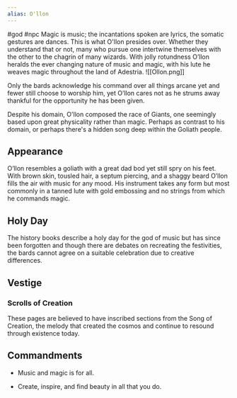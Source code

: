 ```yaml
---
alias: O'llon
---
```


#god #npc 
Magic is music; the incantations spoken are lyrics, the somatic gestures are dances. This is what O'llon presides over. Whether they understand that or not, many who pursue one intertwine themselves with the other to the chagrin of many wizards. With jolly rotundness O’llon heralds the ever changing nature of music and magic, with his lute he weaves magic throughout the land of Adestria.
<span class="rightimg"><span class="smallimg">![[Ollon.png]]</span></span>
  

Only the bards acknowledge his command over all things arcane yet and fewer still choose to worship him, yet O’llon cares not as he strums away thankful for the opportunity he has been given.

  

Despite his domain, O'llon composed the race of Giants, one seemingly based upon great physicality rather than magic. Perhaps as contrast to his domain, or perhaps there's a hidden song deep within the Goliath people.

  

## Appearance

O’llon resembles a goliath with a great dad bod yet still spry on his feet. With brown skin, tousled hair, a septum piercing, and a shaggy beard O’llon fills the air with music for any mood. His instrument takes any form but most commonly in a tanned lute with gold embossing and no strings from which he commands magic.

  

## Holy Day

The history books describe a holy day for the god of music but has since been forgotten and though there are debates on recreating the festivities, the bards cannot agree on a suitable celebration due to creative differences.

## Vestige
### Scrolls of Creation

These pages are believed to have inscribed sections from the Song of Creation, the melody that created the cosmos and continue to resound through existence today. 


## Commandments

-   Music and magic is for all.
    
-   Create, inspire, and find beauty in all that you do.
    

  
  